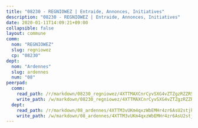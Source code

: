 ```yaml
---
title: "08230 - REGNIOWEZ | Entraide, Annonces, Initiatives"
description: "08230 - REGNIOWEZ | Entraide, Annonces, Initiatives"
date: 2020-01-11T14:09:21+09:00
collapsible: false
layout: commune
comm:
  nom: "REGNIOWEZ"
  slug: regniowez
  cp: "08230"
dept:
  nom: "Ardennes"
  slug: ardennes
  num: "08"
peerpad:
  comm:
    read_path: /r/markdown/08230_regniowez/4XTTMAXCnrCyvSXG4vZTZgzRZZRS5NDxKhexz6zS48EiAUSNd
    write_path: /w/markdown/08230_regniowez/4XTTMAXCnrCyvSXG4vZTZgzRZZRS5NDxKhexz6zS48EiAUSNd-K3TgTzi35JFEQQ8CdWdxpd2veRnGQgSR3Kkk4SWxbqZRQDW2EGD6cYmCCi39s1GzBUPsBSEYVdxUvMkm323ZRZtqmitT1kDogwPvZn5e5gYxnKDKv4vEGL4AzU98GtWrnu9bGxXK
  dept:
    read_path: /r/markdown/08_ardennes/4XTTM3vUKm4qxzWbEMHr4zr6AsU2stjkKdsaY9uMbmhXjv9QM
    write_path: /w/markdown/08_ardennes/4XTTM3vUKm4qxzWbEMHr4zr6AsU2stjkKdsaY9uMbmhXjv9QM-K3TgUMB9u4JvtZdFBPfBexH6pGeKJREiRZLakfAxGDqg6fgd1ib6XHxM9tkwaYxqJV2qNTbboL5jGpTS7re5rUf5cB5fLzdnicM4aJkF5ZXmkvCRXEh5XT7432iWRZFby5MMVbKP
---
```


